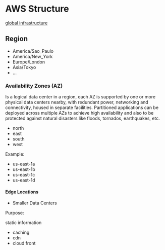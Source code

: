 # AWS Structure

[global infrastructure](https://aws.amazon.com/pt/about-aws/global-infrastructure/)

## Region

- America/Sao_Paulo
- America/New_York
- Europe/London
- Asia/Tokyo
- ...

### Availability Zones (AZ)

Is a logical data center in a region, each AZ is supported by one or more physical data centers nearby, with redundant power, networking and connectivity, housed in separate facilities. Partitioned applications can be deployed across multiple AZs to achieve high availability and also to be protected against natural disasters like floods, tornados, earthquakes, etc.

- north
- east
- south
- west

Example:

- us-east-1a
- us-east-1b
- us-east-1c
- us-east-1d

#### Edge Locations

- Smaller Data Centers

Purpose:

static information

- caching
- cdn
- cloud front
